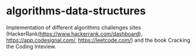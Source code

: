 # algorithms-data-structures

Implementation of different algorithms challenges sites (HackerRank(https://www.hackerrank.com/dashboard), https://app.codesignal.com/, https://leetcode.com/)  and the book Cracking the Coding Inteview.

